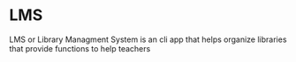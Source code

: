 # LMS
LMS or Library Managment System is an cli app that helps organize libraries that provide functions to help teachers
